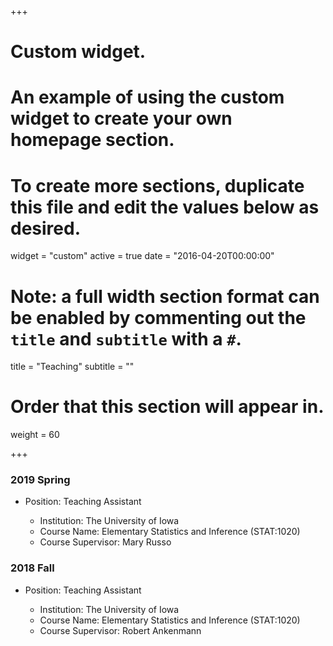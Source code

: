 +++
# Custom widget.
# An example of using the custom widget to create your own homepage section.
# To create more sections, duplicate this file and edit the values below as desired.
widget = "custom"
active = true
date = "2016-04-20T00:00:00"

# Note: a full width section format can be enabled by commenting out the `title` and `subtitle` with a `#`.
title = "Teaching"
subtitle = ""

# Order that this section will appear in.
weight = 60

+++

### 2019 Spring

- Position: Teaching Assistant

    * Institution: The University of Iowa
    * Course Name: Elementary Statistics and Inference (STAT:1020)
    * Course Supervisor: Mary Russo

### 2018 Fall

- Position: Teaching Assistant

    * Institution: The University of Iowa
    * Course Name: Elementary Statistics and Inference (STAT:1020)
    * Course Supervisor: Robert Ankenmann

